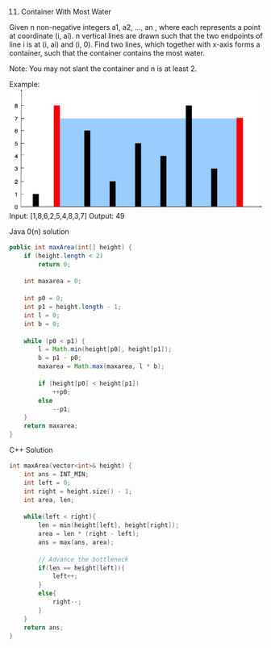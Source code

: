 11. Container With Most Water

Given n non-negative integers a1, a2, ..., an , where each represents a point at coordinate (i, ai). n vertical lines are drawn such that the two endpoints of line i is at (i, ai) and (i, 0). Find two lines, which together with x-axis forms a container, such that the container contains the most water.

Note: You may not slant the container and n is at least 2.

Example:
![Water Container](../imgs/container_water.jpg)
Input: [1,8,6,2,5,4,8,3,7]
Output: 49


Java 0(n) solution

````java
public int maxArea(int[] height) {
    if (height.length < 2)
        return 0;

    int maxarea = 0;

    int p0 = 0;
    int p1 = height.length - 1;
    int l = 0;
    int b = 0;

    while (p0 < p1) {
        l = Math.min(height[p0], height[p1]);
        b = p1 - p0;
        maxarea = Math.max(maxarea, l * b);

        if (height[p0] < height[p1])
            ++p0;
        else
            --p1;
    }
    return maxarea;
}
````

C++ Solution
````cpp
int maxArea(vector<int>& height) {
    int ans = INT_MIN;
    int left = 0;
    int right = height.size() - 1;
    int area, len;
    
    while(left < right){
        len = min(height[left], height[right]);
        area = len * (right - left);
        ans = max(ans, area);
        
        // Advance the bottleneck
        if(len == height[left]){
            left++;
        }
        else{
            right--;
        }
    }
    return ans;
}
````